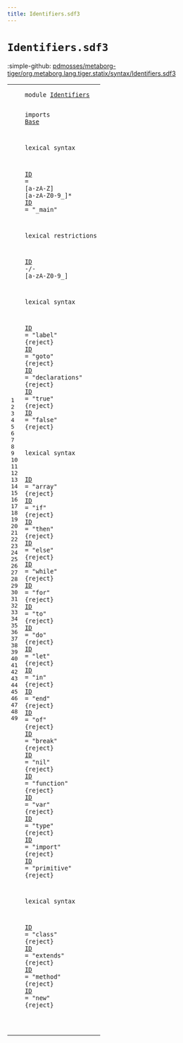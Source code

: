 ```yaml
---
title: Identifiers.sdf3
---
```


# `Identifiers.sdf3`

:simple-github: [pdmosses/metaborg-tiger/org.metaborg.lang.tiger.statix/syntax/Identifiers.sdf3]

[pdmosses/metaborg-tiger/org.metaborg.lang.tiger.statix/syntax/Identifiers.sdf3]: https://github.com/pdmosses/metaborg-tiger/blob/master/org.metaborg.lang.tiger.statix/syntax/Identifiers.sdf3 "The source file on GitHub"

<div class="sdf3"><table class="highlighttable"><tbody><tr><td class="linenos"><div class="linenodiv"><pre><span></span>1
2
3
4
5
6
7
8
9
10
11
12
13
14
15
16
17
18
19
20
21
22
23
24
25
26
27
28
29
30
31
32
33
34
35
36
37
38
39
40
41
42
43
44
45
46
47
48
49
</pre></div></td>
<td class="code"><pre><code><span class="keyword">module</span> <a href="../Tiger.sdf3#Identifiers_68_79" id="Identifiers_7_18" title="Referenced at ../Tiger.sdf3 line 6">Identifiers</a>

<span class="keyword">imports</span> <a href="../Base.sdf3#Base_7_11" id="Base_28_32" title="Defined at ../Base.sdf3 line 1">Base</a>

<span class="keyword">lexical syntax</span>

  <a href="#ID_121_123" id="ID_52_54" title="Referenced at line 12">ID</a> = [<span class="cons_Regular">a</span>-<span class="cons_Regular">z</span><span class="cons_Regular">A</span>-<span class="cons_Regular">Z</span>] [<span class="cons_Regular">a</span>-<span class="cons_Regular">z</span><span class="cons_Regular">A</span>-<span class="cons_Regular">Z</span><span class="cons_Regular">0</span>-<span class="cons_Regular">9</span>\_]*
  <a href="#ID_121_123" id="ID_83_85" title="Referenced at line 12">ID</a> = <span class="cons_Lit">"_main"</span>

<span class="keyword">lexical restrictions</span>

  <a href="#ID_52_54" id="ID_121_123" title="Defined at line 7, 8, 16, 17, 18, 19, 20, 24, 25, 26, 27, 28, 29, 30, 31, 32, 33, 34, 35, 36, 37, 38, 39, 40, 41, 42, 46, 47, 48, 49">ID</a> -/- [<span class="cons_Regular">a</span>-<span class="cons_Regular">z</span><span class="cons_Regular">A</span>-<span class="cons_Regular">Z</span><span class="cons_Regular">0</span>-<span class="cons_Regular">9</span>\_]

<span class="keyword">lexical syntax</span>

  <a href="#ID_121_123" id="ID_161_163" title="Referenced at line 12">ID</a> = <span class="cons_Lit">"label"</span>        {<span class="keyword">reject</span>}
  <a href="#ID_121_123" id="ID_192_194" title="Referenced at line 12">ID</a> = <span class="cons_Lit">"goto"</span>         {<span class="keyword">reject</span>}
  <a href="#ID_121_123" id="ID_223_225" title="Referenced at line 12">ID</a> = <span class="cons_Lit">"declarations"</span> {<span class="keyword">reject</span>}
  <a href="#ID_121_123" id="ID_254_256" title="Referenced at line 12">ID</a> = <span class="cons_Lit">"true"</span>         {<span class="keyword">reject</span>}
  <a href="#ID_121_123" id="ID_285_287" title="Referenced at line 12">ID</a> = <span class="cons_Lit">"false"</span>        {<span class="keyword">reject</span>}

<span class="keyword">lexical syntax</span>

  <a href="#ID_121_123" id="ID_333_335" title="Referenced at line 12">ID</a> = <span class="cons_Lit">"array"</span>        {<span class="keyword">reject</span>}
  <a href="#ID_121_123" id="ID_364_366" title="Referenced at line 12">ID</a> = <span class="cons_Lit">"if"</span>           {<span class="keyword">reject</span>}
  <a href="#ID_121_123" id="ID_395_397" title="Referenced at line 12">ID</a> = <span class="cons_Lit">"then"</span>         {<span class="keyword">reject</span>}
  <a href="#ID_121_123" id="ID_426_428" title="Referenced at line 12">ID</a> = <span class="cons_Lit">"else"</span>         {<span class="keyword">reject</span>}
  <a href="#ID_121_123" id="ID_457_459" title="Referenced at line 12">ID</a> = <span class="cons_Lit">"while"</span>        {<span class="keyword">reject</span>}
  <a href="#ID_121_123" id="ID_488_490" title="Referenced at line 12">ID</a> = <span class="cons_Lit">"for"</span>          {<span class="keyword">reject</span>}
  <a href="#ID_121_123" id="ID_519_521" title="Referenced at line 12">ID</a> = <span class="cons_Lit">"to"</span>           {<span class="keyword">reject</span>}
  <a href="#ID_121_123" id="ID_550_552" title="Referenced at line 12">ID</a> = <span class="cons_Lit">"do"</span>           {<span class="keyword">reject</span>}
  <a href="#ID_121_123" id="ID_581_583" title="Referenced at line 12">ID</a> = <span class="cons_Lit">"let"</span>          {<span class="keyword">reject</span>}
  <a href="#ID_121_123" id="ID_612_614" title="Referenced at line 12">ID</a> = <span class="cons_Lit">"in"</span>           {<span class="keyword">reject</span>}
  <a href="#ID_121_123" id="ID_643_645" title="Referenced at line 12">ID</a> = <span class="cons_Lit">"end"</span>          {<span class="keyword">reject</span>}
  <a href="#ID_121_123" id="ID_674_676" title="Referenced at line 12">ID</a> = <span class="cons_Lit">"of"</span>           {<span class="keyword">reject</span>}
  <a href="#ID_121_123" id="ID_705_707" title="Referenced at line 12">ID</a> = <span class="cons_Lit">"break"</span>        {<span class="keyword">reject</span>}
  <a href="#ID_121_123" id="ID_736_738" title="Referenced at line 12">ID</a> = <span class="cons_Lit">"nil"</span>          {<span class="keyword">reject</span>}
  <a href="#ID_121_123" id="ID_767_769" title="Referenced at line 12">ID</a> = <span class="cons_Lit">"function"</span>     {<span class="keyword">reject</span>}
  <a href="#ID_121_123" id="ID_798_800" title="Referenced at line 12">ID</a> = <span class="cons_Lit">"var"</span>          {<span class="keyword">reject</span>}
  <a href="#ID_121_123" id="ID_829_831" title="Referenced at line 12">ID</a> = <span class="cons_Lit">"type"</span>         {<span class="keyword">reject</span>}
  <a href="#ID_121_123" id="ID_860_862" title="Referenced at line 12">ID</a> = <span class="cons_Lit">"import"</span>       {<span class="keyword">reject</span>}
  <a href="#ID_121_123" id="ID_891_893" title="Referenced at line 12">ID</a> = <span class="cons_Lit">"primitive"</span>    {<span class="keyword">reject</span>}

<span class="keyword">lexical syntax</span>

  <a href="#ID_121_123" id="ID_939_941" title="Referenced at line 12">ID</a> = <span class="cons_Lit">"class"</span>        {<span class="keyword">reject</span>}
  <a href="#ID_121_123" id="ID_970_972" title="Referenced at line 12">ID</a> = <span class="cons_Lit">"extends"</span>      {<span class="keyword">reject</span>}
  <a href="#ID_121_123" id="ID_1001_1003" title="Referenced at line 12">ID</a> = <span class="cons_Lit">"method"</span>       {<span class="keyword">reject</span>}
  <a href="#ID_121_123" id="ID_1032_1034" title="Referenced at line 12">ID</a> = <span class="cons_Lit">"new"</span>          {<span class="keyword">reject</span>}

</code></pre></td></tr></tbody></table></div>